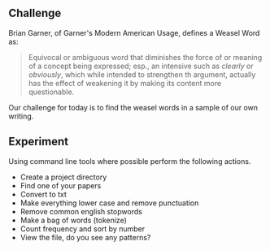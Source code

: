 ## Challenge

Brian Garner, of Garner's Modern American Usage, defines a Weasel Word as:

> Equivocal or ambiguous word that diminishes the force of or meaning of a
concept being expressed; esp., an intensive such as *clearly* or *obviously*,
which while intended to strengthen th argument, actually has the effect of
weakening it by making its content more questionable.

Our challenge for today is to find the weasel words in a sample of our own
writing.

## Experiment

Using command line tools where possible perform the following actions.

- Create a project directory
- Find one of your papers
- Convert to txt
- Make everything lower case and remove punctuation
- Remove common english stopwords
- Make a bag of words (tokenize)
- Count frequency and sort by number
- View the file, do you see any patterns?
